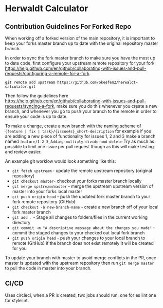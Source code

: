 # Herwaldt Calculator

## Contribution Guidelines For Forked Repo

When working off a forked version of the main repository, it is important to keep your forks master branch up to date with the original repository master branch.

In order to sync the fork master branch to make sure you have the most up to date code, first configure your upstream remote repository for your fork https://help.github.com/en/github/collaborating-with-issues-and-pull-requests/configuring-a-remote-for-a-fork.

`git remote add upstream https://github.com/okeefem2/herwaldt-calculator.git`

Then follow the guidelines here https://help.github.com/en/github/collaborating-with-issues-and-pull-requests/syncing-a-fork, make sure you do this whenever you create a new branch, and whenever you go to push your branch to the remote in order to ensure your code is up to date.

To make a change, create a new branch with the naming scheme of `{feature | fix | task}/{issue#s}_short-description` for example if you are adding a new piece of functionality for issues 1, 2 and 3 make a branch named `feature/1-2-3_Adding-multiply-divide-and-delete` Try as much as possible to limit one issue per pull request though as this will make testing and review easier.

An example git worklow would look something like this:

* `git fetch upstream` - update the remote upstream repository (original repository)
* `git checkout master`- checkout your forks master branch locally
* `git merge upstream/master` - merge the upstream upstream version of master into your forks local master
* `git push origin head` - push the updated fork master branch to your fork remote repository (GitHub)
* `git checkout -b new-branch-name` - create a new branch off of your local fork master branch
* `git add .` - Stage all changes to folders/files in the current working directory
* `git commit -m "A descriptive message about the changes you made"` - commit the staged changes to your checked out local fork branch
* `git push origin head` - push your changes to your local branch to remote (GitHub) if the branch does not exist remotely it will be created for you

To update your branch with master to avoid merge conflicts in the PR, once master is updated with the upstream repository then run `git merge master` to pull the code in master into your branch.

## CI/CD
Uses circleci, when a PR is created, two jobs should run, one for es lint one for stylelint.
